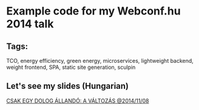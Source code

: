 # Example code for my Webconf.hu 2014 talk

## Tags:
 TCO, energy efficiency, green energy, microservices, lightweight backend, weight frontend, SPA, static site generation, sculpin

## Let's see my slides (Hungarian)
[CSAK EGY DOLOG ÁLLANDÓ: A VÁLTOZÁS @2014/11/08](http://szasz.me/slides/#/0/1) 